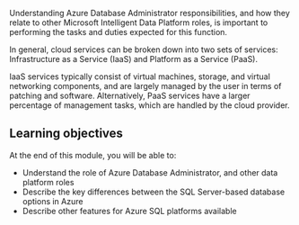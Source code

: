 Understanding Azure Database Administrator responsibilities, and how they relate to other Microsoft Intelligent Data Platform
 roles, is important to performing the tasks and duties expected for this function.

In general, cloud services can be broken down into two sets of services: Infrastructure as a Service (IaaS) and Platform as a Service (PaaS).

IaaS services typically consist of virtual machines, storage, and virtual networking components, and are largely managed by the user in terms of patching and software. Alternatively, PaaS services have a larger percentage of management tasks, which are handled by the cloud provider.

## Learning objectives

At the end of this module, you will be able to:

- Understand the role of Azure Database Administrator, and other data platform roles
- Describe the key differences between the SQL Server-based database options in Azure
- Describe other features for Azure SQL platforms available


